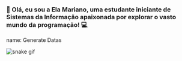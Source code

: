### 👋 Olá, eu sou a Ela Mariano, uma estudante iniciante de Sistemas da Informação apaixonada por explorar o vasto mundo da programação! 💻
name: Generate Datas

![snake gif](https://github.com/elamariano/main.yml/blob/output/github-contribution-grid-snake.svg)
  
